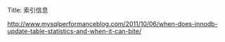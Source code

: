 Title: 索引信息

http://www.mysqlperformanceblog.com/2011/10/06/when-does-innodb-update-table-statistics-and-when-it-can-bite/

